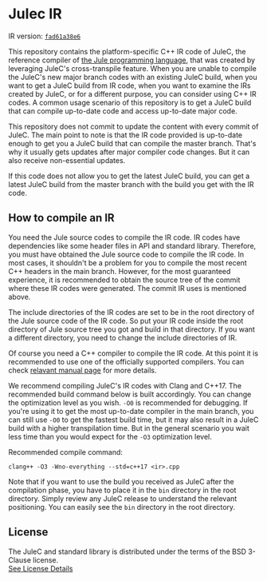 # Julec IR

IR version: [`fad61a38e6`](https://github.com/julelang/jule/tree/fad61a38e6ec2f6a7d4220bef7d2170c5de0a818)

This repository contains the platform-specific C++ IR code of JuleC, the reference compiler of [the Jule programming language](https://github.com/julelang/jule), that was created by leveraging JuleC's cross-transpile feature.
When you are unable to compile the JuleC's new major branch codes with an existing JuleC build, when you want to get a JuleC build from IR code, when you want to examine the IRs created by JuleC, or for a different purpose, you can consider using C++ IR codes.
A common usage scenario of this repository is to get a JuleC build that can compile up-to-date code and access up-to-date major code.

This repository does not commit to update the content with every commit of JuleC.
The main point to note is that the IR code provided is up-to-date enough to get you a JuleC build that can compile the master branch.
That's why it usually gets updates after major compiler code changes.
But it can also receive non-essential updates.

If this code does not allow you to get the latest JuleC build, you can get a latest JuleC build from the master branch with the build you get with the IR code.


## How to compile an IR

You need the Jule source codes to compile the IR code.
IR codes have dependencies like some header files in API and standard library.
Therefore, you must have obtained the Jule source code to compile the IR code.
In most cases, it shouldn't be a problem for you to compile the most recent C++ headers in the main branch.
However, for the most guaranteed experience, it is recommended to obtain the source tree of the commit where these IR codes were generated.
The commit IR uses is mentioned above.

The include directories of the IR codes are set to be in the root directory of the Jule source code of the IR code.
So put your IR code inside the root directory of Jule source tree you got and build in that directory.
If you want a different directory, you need to change the include directories of IR.

Of course you need a C++ compiler to compile the IR code.
At this point it is recommended to use one of the officially supported compilers.
You can check [relavant manual page](https://manual.jule.dev/compiler/backend) for more details.

We recommend compiling JuleC's IR codes with Clang and C++17.
The recommended build command below is built accordingly.
You can change the optimization level as you wish.
`-O0` is recommended for debugging.
If you're using it to get the most up-to-date compiler in the main branch, you can still use `-O0` to get the fastest build time, but it may also result in a JuleC build with a higher transpilation time.
But in the general scenario you wait less time than you would expect for the `-O3` optimization level.

Recommended compile command:
```
clang++ -O3 -Wno-everything --std=c++17 <ir>.cpp
```

Note that if you want to use the build you received as JuleC after the compilation phase, you have to place it in the `bin` directory in the root directory.
Simply review any JuleC release to understand the relevant positioning.
You can easily see the `bin` directory in the root directory.

## License

The JuleC and standard library is distributed under the terms of the BSD 3-Clause license. \
[See License Details](./LICENSE)
